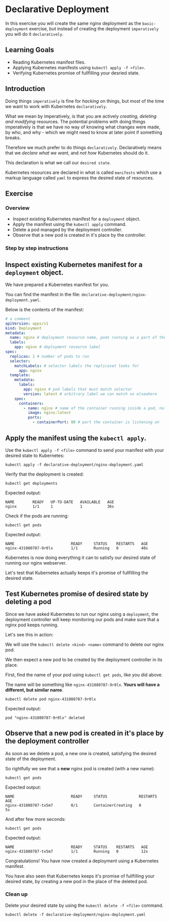 # Declarative Deployment

In this exercise you will create the same nginx deployment as the `basic-deployment` exercise, but instead of creating the deployment `imperatively` you will do it `declaratively`.

## Learning Goals

- Reading Kubernetes manifest files.
- Applying Kubernetes manifests using `kubectl apply -f <file>`.
- Verifying Kubernetes promise of fullfilling your desried state.

## Introduction

Doing things `imperatively` is fine for _hacking_ on things, but most of the time we want to work with Kubernetes `declaratively`.

What we mean by imperatively, is that you are actively _creating, deleting and modifying_ resources. 
The potential problems with doing things imperatively is that we have no way of knowing what changes were made, by who, and why - which we might need to know at later point if something breaks.

Therefore we much prefer to do things `declaratively`. 
Declaratively means that we _declare what we want,_ and _not how_ Kubernetes should do it. 

This declaration is what we call our `desired state`. 

Kubernetes resources are declared in what is called `manifests` which use a markup language called `yaml` to express the desired state of resources.

## Exercise

### Overview

- Inspect existing Kubernetes manifest for a `deployment` object.
- Apply the manifest using the `kubectl apply` command.
- Delete a pod managed by the deployment controller.
- Observe that a new pod is created in it's place by the controller.

### Step by step instructions

<!-- <details> -->
<!-- <summary>More Details</summary> -->

## Inspect existing Kubernetes manifest for a `deployment` object.

We have prepared a Kubernetes manifest for you.

You can find the manifest in the file: `declarative-deployment/nginx-deployment.yaml`.

Below is the contents of the manifest:

```yaml
# a comment
apiVersion: apps/v1
kind: Deployment
metadata:
  name: nginx # deployment resource name, pods running as a part of the deployment will share the name.  
  labels:
    app: nginx # deployment resource label
spec:
  replicas: 1 # number of pods to run
  selector:
    matchLabels: # selector labels the replicaset looks for
      app: nginx
  template:
    metadata:
      labels:
        app: nginx # pod labels that must match selector
        version: latest # arbitrary label we can match on elsewhere
    spec:
      containers:
        - name: nginx # name of the container running inside a pod, not the pod name
          image: nginx:latest
          ports:
            - containerPort: 80 # port the container is listening on
```
## Apply the manifest using the `kubectl apply`.

Use the `kubectl apply -f <file>` command to send your manifest with your desired state to Kubernetes:

```
kubectl apply -f declarative-deployment/nginx-deployment.yaml
```

Verify that the deployment is created:

```
kubectl get deployments
```

Expected output:

```
NAME        READY   UP-TO-DATE   AVAILABLE   AGE
nginx       1/1     1            1           36s
```

Check if the pods are running:

```
kubectl get pods
```

Expected output:

```
NAME                         READY     STATUS    RESTARTS   AGE
nginx-431080787-9r0lx        1/1       Running   0          40s
```

Kubernetes is now doing everything it can to satisfy our desired state of running our nginx webserver.

Let's test that Kubernetes actually keeps it's promise of fullfilling the desired state. 

## Test Kubernetes promise of desired state by deleting a pod

Since we have asked Kubernetes to run our nginx using a `deployment`, the deployment controller will keep monitoring our pods and make sure that a nginx pod keeps running.

Let's see this in action:

We will use the `kubectl delete <kind> <name>` command to delete our nginx pod.

We then expect a new pod to be created by the deployment controller in its place. 

First, find the name of your pod using `kubectl get pods`, like you did above.

The name will be something like `nginx-431080787-9r0lx`. __Yours will have a different, but similar name__.

```
kubectl delete pod nginx-431080787-9r0lx
```

Expected output:

```
pod "nginx-431080787-9r0lx" deleted
```

## Observe that a new pod is created in it's place by the deployment controller

As soon as we delete a pod, a new one is created, satisfying the desired state of the deployment.

So rightfully we see that a **new** nginx pod is created (with a new name):


```
kubectl get pods
```

Expected output:

```
NAME                         READY     STATUS              RESTARTS   AGE
nginx-431080787-tx5m7        0/1       ContainerCreating   0          5s
```

And after few more seconds:

```
kubectl get pods
```

Expected output:

```
NAME                         READY     STATUS    RESTARTS   AGE
nginx-431080787-tx5m7        1/1       Running   0          12s
```

Congratulations! You have now created a deployment using a Kubernetes manifest.

You have also seen that Kubernetes keeps it's promise of fullfilling your desired state, by creating a new pod in the place of the deleted pod.

<!-- </details> -->

### Clean up

Delete your desired state by using the `kubectl delete -f <file>` command.

```
kubectl delete -f declarative-deployment/nginx-deployment.yaml
```